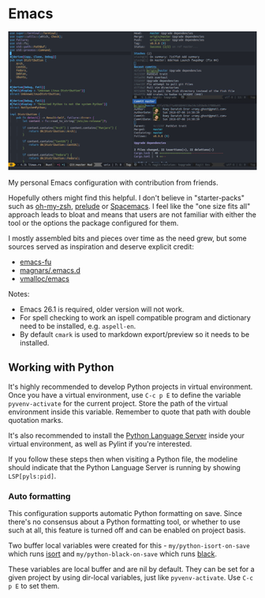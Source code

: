 # Emacs
![Screenshot](screenshot.png)

My personal Emacs configuration with contribution from friends.

Hopefully others might find this helpful. I don't believe in "starter-packs" such as
[oh-my-zsh](https://github.com/robbyrussell/oh-my-zsh/), [prelude](http://batsov.com/prelude/) or
[Spacemacs](http://spacemacs.org/). I feel like the "one size fits all" approach leads to bloat and
means that users are not familiar with either the tool or the options the package configured for
them.

I mostly assembled bits and pieces over time as the need grew, but some sources served as
inspiration and deserve explicit credit:

* [emacs-fu](http://www.djcbsoftware.nl/dot-emacs.html)
* [magnars/.emacs.d](https://github.com/magnars/.emacs.d)
* [vmalloc/emacs](https://github.com/vmalloc/emacs)

Notes:
* Emacs 26.1 is required, older version will not work.
* For spell checking to work an ispell compatible program and dictionary need to be installed,
  e.g. `aspell-en`.
* By default `cmark` is used to markdown export/preview so it needs to be installed.

## Working with Python

It's highly recommended to develop Python projects in virtual environment. Once you have a virtual
environment, use `C-c p E` to define the variable `pyvenv-activate` for the current project. Store
the path of the virtual environment inside this variable. Remember to quote that path with double
quotation marks.

It's also recommended to install the [Python Language
Server](https://github.com/palantir/python-language-server) inside your virtual environment, as well
as Pylint if you're interested.

If you follow these steps then when visiting a Python file, the modeline should
indicate that the Python Language Server is running by showing `LSP[pyls:pid]`.

### Auto formatting

This configuration supports automatic Python formatting on save. Since there's no consensus about a
Python formatting tool, or whether to use such at all, this feature is turned off and can be enabled
on project basis.

Two buffer local variables were created for this - `my/python-isort-on-save` which runs
[isort](https://github.com/timothycrosley/isort/) and `my/python-black-on-save` which runs
[black](https://github.com/ambv/black).

These variables are local buffer and are nil by default. They can be set for a given project by
using dir-local variables, just like `pyvenv-activate`. Use `C-c p E` to set them.

